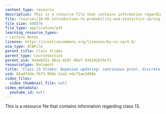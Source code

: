 ```yaml
---
content_type: resource
description: This is a resource file that contains information regarding class 13.
file: /courses/18-05-introduction-to-probability-and-statistics-spring-2014/66adfd4efb73969e2aa2edc73ae3d98e_MIT18_05S14_class13_slides.pdf
file_size: 448576
file_type: application/pdf
learning_resource_types:
- Lecture Notes
license: https://creativecommons.org/licenses/by-nc-sa/4.0/
ocw_type: OCWFile
parent_title: Class Slides
parent_type: CourseSection
parent_uid: 94de8151-483a-826f-90af-93d292b79cf2
resourcetype: Document
title: 'Class 13 Slides: Bayesian updating: continuous prior, discrete data'
uid: 66adfd4e-fb73-969e-2aa2-edc73ae3d98e
video_files:
  video_thumbnail_file: null
video_metadata:
  youtube_id: null
---
```

This is a resource file that contains information regarding class 13.